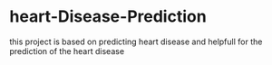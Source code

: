 # heart-Disease-Prediction
this project is based on predicting heart disease and helpfull for the prediction of the heart disease
